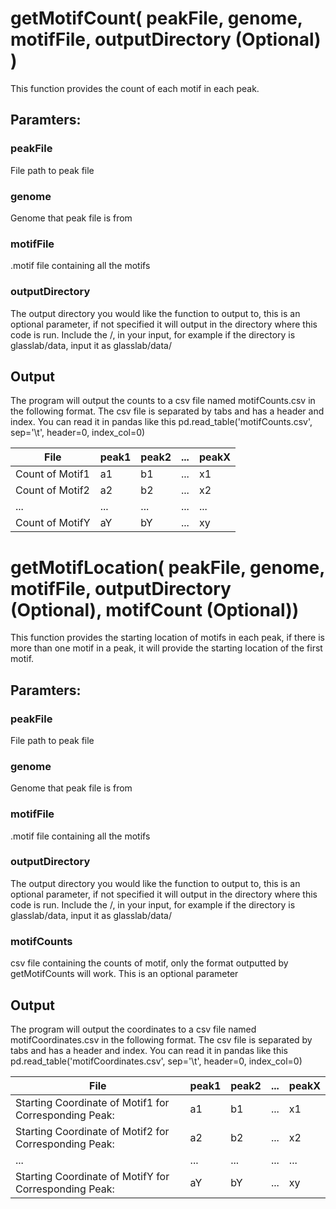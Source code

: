 # getMotifCount( peakFile, genome, motifFile, outputDirectory (Optional) )
This function provides the count of each motif in each peak.
## Paramters:
### peakFile
File path to peak file 
### genome
Genome that peak file is from 
### motifFile
.motif file containing all the motifs
### outputDirectory
The output directory you would like the function to output to, this is an optional parameter, if not specified it will output in the directory where this code is run.
Include the /, in your input, for example if the directory is glasslab/data, input it as glasslab/data/
## Output
The program will output the counts to a csv file named motifCounts.csv in the following format. 
The csv file is separated by tabs and has a header and index. 
You can read it in pandas like this pd.read_table('motifCounts.csv', sep='\t', header=0, index_col=0)

| File            | peak1 | peak2  |  ...  | peakX  |
| --------------- | ----- | ------ | ----- | ------ |
| Count of Motif1 |   a1  |   b1   |  ...  |   x1   |
| Count of Motif2 |   a2  |   b2   |  ...  |   x2   |
|  ...            |  ...  |   ...  |  ...  |  ...   |
| Count of MotifY |   aY  |   bY   |  ...  |   xy   |


# getMotifLocation( peakFile, genome, motifFile, outputDirectory (Optional), motifCount (Optional))
This function provides the starting location of motifs in each peak, if there is more than one motif in a peak, it will provide the starting location of the first motif.
## Paramters:
### peakFile
File path to peak file 
### genome
Genome that peak file is from 
### motifFile
.motif file containing all the motifs
### outputDirectory
The output directory you would like the function to output to, this is an optional parameter, if not specified it will output in the directory where this code is run.
Include the /, in your input, for example if the directory is glasslab/data, input it as glasslab/data/
### motifCounts
csv file containing the counts of motif, only the format outputted by getMotifCounts will work. This is an optional parameter

## Output
The program will output the coordinates to a csv file named motifCoordinates.csv in the following format. 
The csv file is separated by tabs and has a header and index. 
You can read it in pandas like this pd.read_table('motifCoordinates.csv', sep='\t', header=0, index_col=0)

| File            | peak1 | peak2  |  ...  | peakX  |
| --------------- | ----- | ------ | ----- | ------ |
| Starting Coordinate of Motif1 for Corresponding Peak: |   a1  |   b1   |  ...  |   x1   |
| Starting Coordinate of Motif2 for Corresponding Peak: |   a2  |   b2   |  ...  |   x2   |
|  ...            |  ...  |   ...  |  ...  |  ...   |
| Starting Coordinate of MotifY for Corresponding Peak: |   aY  |   bY   |  ...  |   xy   |